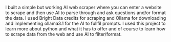I built a simple but working AI web scraper where you can enter a website to scrape and then use AI to parse through and ask questions and/or format the data.
I used Bright Data credits for scraping and Ollama for downloading and implementing ollama3.1 for the AI to fullfil prompts.
I used this project to learn more about python and what it has to offer and of course to learn how to scrape data from the web and use AI to filter/format.
